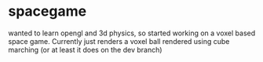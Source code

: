 # spacegame

wanted to learn opengl and 3d physics, so started working on a voxel based space game. Currently just renders a voxel ball rendered using cube marching (or at least it does on the dev branch)
